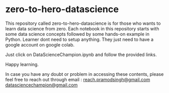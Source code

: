 # zero-to-hero-datascience
This repository called zero-to-hero-datascience is for those who wants to learn data science from zero. Each notebook in this repository starts with some data science concepts followed by some hands-on example in Python. Learner dont need to setup anything. They just need to have a google account on google colab. 

Just click on DataScienceChampion.ipynb and follow the provided links.

Happy learning.

In case you have any doubt or problem in accessing these contents, please feel free to reach out through email :
reach.pramodsingh@gmail.com
datasciencechampion@gmail.com
